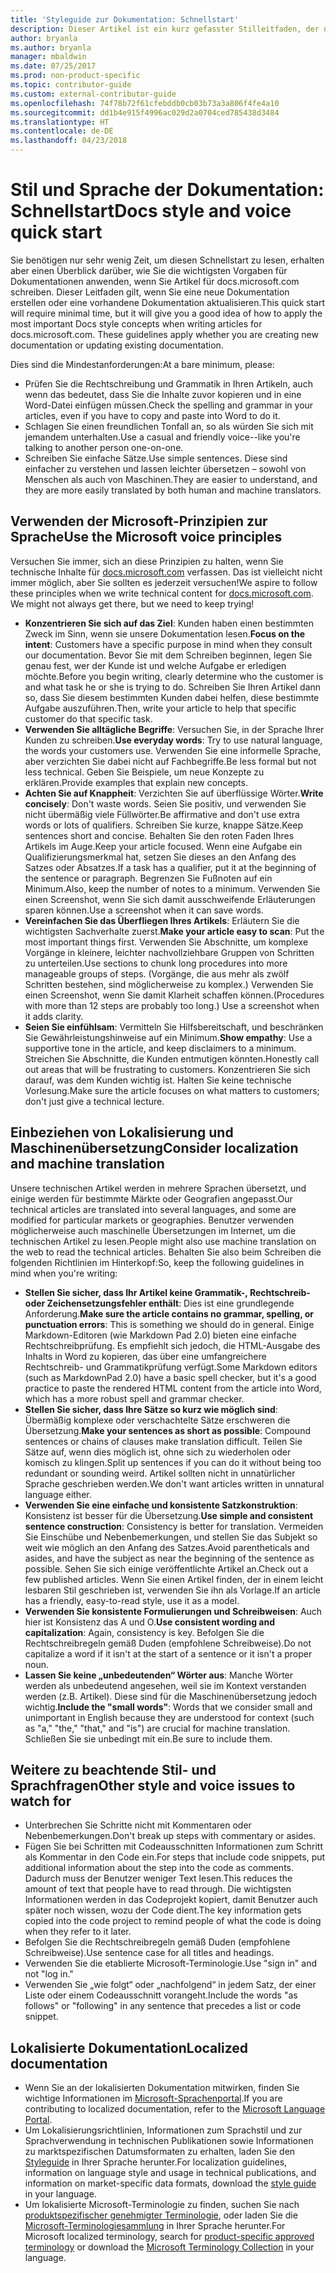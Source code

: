 ```yaml
---
title: 'Styleguide zur Dokumentation: Schnellstart'
description: Dieser Artikel ist ein kurz gefasster Stilleitfaden, der nur die wichtigsten Themen für den Einstieg in die Mitwirkung an docs.microsoft.com enthält.
author: bryanla
ms.author: bryanla
manager: mbaldwin
ms.date: 07/25/2017
ms.prod: non-product-specific
ms.topic: contributor-guide
ms.custom: external-contributor-guide
ms.openlocfilehash: 74f78b72f61cfebddb0cb03b73a3a806f4fe4a10
ms.sourcegitcommit: dd1b4e915f4996ac029d2a0704ced785438d3484
ms.translationtype: HT
ms.contentlocale: de-DE
ms.lasthandoff: 04/23/2018
---
```

# <a name="docs-style-and-voice-quick-start"></a><span data-ttu-id="16259-103">Stil und Sprache der Dokumentation: Schnellstart</span><span class="sxs-lookup"><span data-stu-id="16259-103">Docs style and voice quick start</span></span>

<span data-ttu-id="16259-104">Sie benötigen nur sehr wenig Zeit, um diesen Schnellstart zu lesen, erhalten aber einen Überblick darüber, wie Sie die wichtigsten Vorgaben für Dokumentationen anwenden, wenn Sie Artikel für docs.microsoft.com schreiben. Dieser Leitfaden gilt, wenn Sie eine neue Dokumentation erstellen oder eine vorhandene Dokumentation aktualisieren.</span><span class="sxs-lookup"><span data-stu-id="16259-104">This quick start will require minimal time, but it will give you a good idea of how to apply the most important Docs style concepts when writing articles for docs.microsoft.com. These guidelines apply whether you are creating new documentation or updating existing documentation.</span></span>

<span data-ttu-id="16259-105">Dies sind die Mindestanforderungen:</span><span class="sxs-lookup"><span data-stu-id="16259-105">At a bare minimum, please:</span></span>

- <span data-ttu-id="16259-106">Prüfen Sie die Rechtschreibung und Grammatik in Ihren Artikeln, auch wenn das bedeutet, dass Sie die Inhalte zuvor kopieren und in eine Word-Datei einfügen müssen.</span><span class="sxs-lookup"><span data-stu-id="16259-106">Check the spelling and grammar in your articles, even if you have to copy and paste into Word to do it.</span></span>
- <span data-ttu-id="16259-107">Schlagen Sie einen freundlichen Tonfall an, so als würden Sie sich mit jemandem unterhalten.</span><span class="sxs-lookup"><span data-stu-id="16259-107">Use a casual and friendly voice--like you're talking to another person one-on-one.</span></span>
- <span data-ttu-id="16259-108">Schreiben Sie einfache Sätze.</span><span class="sxs-lookup"><span data-stu-id="16259-108">Use simple sentences.</span></span> <span data-ttu-id="16259-109">Diese sind einfacher zu verstehen und lassen leichter übersetzen – sowohl von Menschen als auch von Maschinen.</span><span class="sxs-lookup"><span data-stu-id="16259-109">They are easier to understand, and they are more easily translated by both human and machine translators.</span></span>

## <a name="use-the-microsoft-voice-principles"></a><span data-ttu-id="16259-110">Verwenden der Microsoft-Prinzipien zur Sprache</span><span class="sxs-lookup"><span data-stu-id="16259-110">Use the Microsoft voice principles</span></span>

<span data-ttu-id="16259-111">Versuchen Sie immer, sich an diese Prinzipien zu halten, wenn Sie technische Inhalte für [docs.microsoft.com](https://docs.microsoft.com) verfassen. Das ist vielleicht nicht immer möglich, aber Sie sollten es jederzeit versuchen!</span><span class="sxs-lookup"><span data-stu-id="16259-111">We aspire to follow these principles when we write technical content for [docs.microsoft.com](https://docs.microsoft.com). We might not always get there, but we need to keep trying!</span></span>

- <span data-ttu-id="16259-112">**Konzentrieren Sie sich auf das Ziel**: Kunden haben einen bestimmten Zweck im Sinn, wenn sie unsere Dokumentation lesen.</span><span class="sxs-lookup"><span data-stu-id="16259-112">**Focus on the intent**: Customers have a specific purpose in mind when they consult our documentation.</span></span> <span data-ttu-id="16259-113">Bevor Sie mit dem Schreiben beginnen, legen Sie genau fest, wer der Kunde ist und welche Aufgabe er erledigen möchte.</span><span class="sxs-lookup"><span data-stu-id="16259-113">Before you begin writing, clearly determine who the customer is and what task he or she is trying to do.</span></span> <span data-ttu-id="16259-114">Schreiben Sie Ihren Artikel dann so, dass Sie diesem bestimmten Kunden dabei helfen, diese bestimmte Aufgabe auszuführen.</span><span class="sxs-lookup"><span data-stu-id="16259-114">Then, write your article to help that specific customer do that specific task.</span></span>
- <span data-ttu-id="16259-115">**Verwenden Sie alltägliche Begriffe**: Versuchen Sie, in der Sprache Ihrer Kunden zu schreiben.</span><span class="sxs-lookup"><span data-stu-id="16259-115">**Use everyday words**: Try to use natural language, the words your customers use.</span></span> <span data-ttu-id="16259-116">Verwenden Sie eine informelle Sprache, aber verzichten Sie dabei nicht auf Fachbegriffe.</span><span class="sxs-lookup"><span data-stu-id="16259-116">Be less formal but not less technical.</span></span> <span data-ttu-id="16259-117">Geben Sie Beispiele, um neue Konzepte zu erklären.</span><span class="sxs-lookup"><span data-stu-id="16259-117">Provide examples that explain new concepts.</span></span>
- <span data-ttu-id="16259-118">**Achten Sie auf Knappheit**: Verzichten Sie auf überflüssige Wörter.</span><span class="sxs-lookup"><span data-stu-id="16259-118">**Write concisely**: Don't waste words.</span></span> <span data-ttu-id="16259-119">Seien Sie positiv, und verwenden Sie nicht übermäßig viele Füllwörter.</span><span class="sxs-lookup"><span data-stu-id="16259-119">Be affirmative and don't use extra words or lots of qualifiers.</span></span> <span data-ttu-id="16259-120">Schreiben Sie kurze, knappe Sätze.</span><span class="sxs-lookup"><span data-stu-id="16259-120">Keep sentences short and concise.</span></span> <span data-ttu-id="16259-121">Behalten Sie den roten Faden Ihres Artikels im Auge.</span><span class="sxs-lookup"><span data-stu-id="16259-121">Keep your article focused.</span></span> <span data-ttu-id="16259-122">Wenn eine Aufgabe ein Qualifizierungsmerkmal hat, setzen Sie dieses an den Anfang des Satzes oder Absatzes.</span><span class="sxs-lookup"><span data-stu-id="16259-122">If a task has a qualifier, put it at the beginning of the sentence or paragraph.</span></span> <span data-ttu-id="16259-123">Begrenzen Sie Fußnoten auf ein Minimum.</span><span class="sxs-lookup"><span data-stu-id="16259-123">Also, keep the number of notes to a minimum.</span></span> <span data-ttu-id="16259-124">Verwenden Sie einen Screenshot, wenn Sie sich damit ausschweifende Erläuterungen sparen können.</span><span class="sxs-lookup"><span data-stu-id="16259-124">Use a screenshot when it can save words.</span></span>
- <span data-ttu-id="16259-125">**Vereinfachen Sie das Überfliegen Ihres Artikels**: Erläutern Sie die wichtigsten Sachverhalte zuerst.</span><span class="sxs-lookup"><span data-stu-id="16259-125">**Make your article easy to scan**: Put the most important things first.</span></span> <span data-ttu-id="16259-126">Verwenden Sie Abschnitte, um komplexe Vorgänge in kleinere, leichter nachvollziehbare Gruppen von Schritten zu unterteilen.</span><span class="sxs-lookup"><span data-stu-id="16259-126">Use sections to chunk long procedures into more manageable groups of steps.</span></span> <span data-ttu-id="16259-127">(Vorgänge, die aus mehr als zwölf Schritten bestehen, sind möglicherweise zu komplex.) Verwenden Sie einen Screenshot, wenn Sie damit Klarheit schaffen können.</span><span class="sxs-lookup"><span data-stu-id="16259-127">(Procedures with more than 12 steps are probably too long.) Use a screenshot when it adds clarity.</span></span>
- <span data-ttu-id="16259-128">**Seien Sie einfühlsam**: Vermitteln Sie Hilfsbereitschaft, und beschränken Sie Gewährleistungshinweise auf ein Minimum.</span><span class="sxs-lookup"><span data-stu-id="16259-128">**Show empathy**: Use a supportive tone in the article, and keep disclaimers to a minimum.</span></span> <span data-ttu-id="16259-129">Streichen Sie Abschnitte, die Kunden entmutigen könnten.</span><span class="sxs-lookup"><span data-stu-id="16259-129">Honestly call out areas that will be frustrating to customers.</span></span> <span data-ttu-id="16259-130">Konzentrieren Sie sich darauf, was dem Kunden wichtig ist. Halten Sie keine technische Vorlesung.</span><span class="sxs-lookup"><span data-stu-id="16259-130">Make sure the article focuses on what matters to customers; don't just give a technical lecture.</span></span>

## <a name="consider-localization-and-machine-translation"></a><span data-ttu-id="16259-131">Einbeziehen von Lokalisierung und Maschinenübersetzung</span><span class="sxs-lookup"><span data-stu-id="16259-131">Consider localization and machine translation</span></span>

<span data-ttu-id="16259-132">Unsere technischen Artikel werden in mehrere Sprachen übersetzt, und einige werden für bestimmte Märkte oder Geografien angepasst.</span><span class="sxs-lookup"><span data-stu-id="16259-132">Our technical articles are translated into several languages, and some are modified for particular markets or geographies.</span></span> <span data-ttu-id="16259-133">Benutzer verwenden möglicherweise auch maschinelle Übersetzungen im Internet, um die technischen Artikel zu lesen.</span><span class="sxs-lookup"><span data-stu-id="16259-133">People might also use machine translation on the web to read the technical articles.</span></span> <span data-ttu-id="16259-134">Behalten Sie also beim Schreiben die folgenden Richtlinien im Hinterkopf:</span><span class="sxs-lookup"><span data-stu-id="16259-134">So, keep the following guidelines in mind when you're writing:</span></span>

- <span data-ttu-id="16259-135">**Stellen Sie sicher, dass Ihr Artikel keine Grammatik-, Rechtschreib- oder Zeichensetzungsfehler enthält**: Dies ist eine grundlegende Anforderung.</span><span class="sxs-lookup"><span data-stu-id="16259-135">**Make sure the article contains no grammar, spelling, or punctuation errors**: This is something we should do in general.</span></span> <span data-ttu-id="16259-136">Einige Markdown-Editoren (wie Markdown Pad 2.0) bieten eine einfache Rechtschreibprüfung. Es empfiehlt sich jedoch, die HTML-Ausgabe des Inhalts in Word zu kopieren, das über eine umfangreichere Rechtschreib- und Grammatikprüfung verfügt.</span><span class="sxs-lookup"><span data-stu-id="16259-136">Some Markdown editors (such as MarkdownPad 2.0) have a basic spell checker, but it's a good practice to paste the rendered HTML content from the article into Word, which has a more robust spell and grammar checker.</span></span>
- <span data-ttu-id="16259-137">**Stellen Sie sicher, dass Ihre Sätze so kurz wie möglich sind**: Übermäßig komplexe oder verschachtelte Sätze erschweren die Übersetzung.</span><span class="sxs-lookup"><span data-stu-id="16259-137">**Make your sentences as short as possible**: Compound sentences or chains of clauses make translation difficult.</span></span> <span data-ttu-id="16259-138">Teilen Sie Sätze auf, wenn dies möglich ist, ohne sich zu wiederholen oder komisch zu klingen.</span><span class="sxs-lookup"><span data-stu-id="16259-138">Split up sentences if you can do it without being too redundant or sounding weird.</span></span> <span data-ttu-id="16259-139">Artikel sollten nicht in unnatürlicher Sprache geschrieben werden.</span><span class="sxs-lookup"><span data-stu-id="16259-139">We don't want articles written in unnatural language either.</span></span>
- <span data-ttu-id="16259-140">**Verwenden Sie eine einfache und konsistente Satzkonstruktion**: Konsistenz ist besser für die Übersetzung.</span><span class="sxs-lookup"><span data-stu-id="16259-140">**Use simple and consistent sentence construction**: Consistency is better for translation.</span></span> <span data-ttu-id="16259-141">Vermeiden Sie Einschübe und Nebenbemerkungen, und stellen Sie das Subjekt so weit wie möglich an den Anfang des Satzes.</span><span class="sxs-lookup"><span data-stu-id="16259-141">Avoid parentheticals and asides, and have the subject as near the beginning of the sentence as possible.</span></span> <span data-ttu-id="16259-142">Sehen Sie sich einige veröffentlichte Artikel an.</span><span class="sxs-lookup"><span data-stu-id="16259-142">Check out a few published articles.</span></span> <span data-ttu-id="16259-143">Wenn Sie einen Artikel finden, der in einem leicht lesbaren Stil geschrieben ist, verwenden Sie ihn als Vorlage.</span><span class="sxs-lookup"><span data-stu-id="16259-143">If an article has a friendly, easy-to-read style, use it as a model.</span></span>
- <span data-ttu-id="16259-144">**Verwenden Sie konsistente Formulierungen und Schreibweisen**: Auch hier ist Konsistenz das A und O.</span><span class="sxs-lookup"><span data-stu-id="16259-144">**Use consistent wording and capitalization**: Again, consistency is key.</span></span> <span data-ttu-id="16259-145">Befolgen Sie die Rechtschreibregeln gemäß Duden (empfohlene Schreibweise).</span><span class="sxs-lookup"><span data-stu-id="16259-145">Do not capitalize a word if it isn't at the start of a sentence or it isn't a proper noun.</span></span>
- <span data-ttu-id="16259-146">**Lassen Sie keine „unbedeutenden“ Wörter aus**: Manche Wörter werden als unbedeutend angesehen, weil sie im Kontext verstanden werden (z.B. Artikel). Diese sind für die Maschinenübersetzung jedoch wichtig.</span><span class="sxs-lookup"><span data-stu-id="16259-146">**Include the "small words"**: Words that we consider small and unimportant in English because they are understood for context (such as "a," "the," "that," and "is") are crucial for machine translation.</span></span> <span data-ttu-id="16259-147">Schließen Sie sie unbedingt mit ein.</span><span class="sxs-lookup"><span data-stu-id="16259-147">Be sure to include them.</span></span>

## <a name="other-style-and-voice-issues-to-watch-for"></a><span data-ttu-id="16259-148">Weitere zu beachtende Stil- und Sprachfragen</span><span class="sxs-lookup"><span data-stu-id="16259-148">Other style and voice issues to watch for</span></span>

- <span data-ttu-id="16259-149">Unterbrechen Sie Schritte nicht mit Kommentaren oder Nebenbemerkungen.</span><span class="sxs-lookup"><span data-stu-id="16259-149">Don't break up steps with commentary or asides.</span></span>
- <span data-ttu-id="16259-150">Fügen Sie bei Schritten mit Codeausschnitten Informationen zum Schritt als Kommentar in den Code ein.</span><span class="sxs-lookup"><span data-stu-id="16259-150">For steps that include code snippets, put additional information about the step into the code as comments.</span></span> <span data-ttu-id="16259-151">Dadurch muss der Benutzer weniger Text lesen.</span><span class="sxs-lookup"><span data-stu-id="16259-151">This reduces the amount of text that people have to read through.</span></span> <span data-ttu-id="16259-152">Die wichtigsten Informationen werden in das Codeprojekt kopiert, damit Benutzer auch später noch wissen, wozu der Code dient.</span><span class="sxs-lookup"><span data-stu-id="16259-152">The key information gets copied into the code project to remind people of what the code is doing when they refer to it later.</span></span>
- <span data-ttu-id="16259-153">Befolgen Sie die Rechtschreibregeln gemäß Duden (empfohlene Schreibweise).</span><span class="sxs-lookup"><span data-stu-id="16259-153">Use sentence case for all titles and headings.</span></span>
- <span data-ttu-id="16259-154">Verwenden Sie die etablierte Microsoft-Terminologie.</span><span class="sxs-lookup"><span data-stu-id="16259-154">Use "sign in" and not "log in."</span></span>
- <span data-ttu-id="16259-155">Verwenden Sie „wie folgt“ oder „nachfolgend“ in jedem Satz, der einer Liste oder einem Codeausschnitt vorangeht.</span><span class="sxs-lookup"><span data-stu-id="16259-155">Include the words "as follows" or "following" in any sentence that precedes a list or code snippet.</span></span>

## <a name="localized-documentation"></a><span data-ttu-id="16259-156">Lokalisierte Dokumentation</span><span class="sxs-lookup"><span data-stu-id="16259-156">Localized documentation</span></span>

- <span data-ttu-id="16259-157">Wenn Sie an der lokalisierten Dokumentation mitwirken, finden Sie wichtige Informationen im [Microsoft-Sprachenportal](https://www.microsoft.com/Language/Default.aspx).</span><span class="sxs-lookup"><span data-stu-id="16259-157">If you are contributing to localized documentation, refer to the [Microsoft Language Portal](https://www.microsoft.com/Language/Default.aspx).</span></span>
- <span data-ttu-id="16259-158">Um Lokalisierungsrichtlinien, Informationen zum Sprachstil und zur Sprachverwendung in technischen Publikationen sowie Informationen zu marktspezifischen Datumsformaten zu erhalten, laden Sie den [Styleguide](https://www.microsoft.com/Language/StyleGuides.aspx) in Ihrer Sprache herunter.</span><span class="sxs-lookup"><span data-stu-id="16259-158">For localization guidelines, information on language style and usage in technical publications, and information on market-specific data formats, download the [style guide](https://www.microsoft.com/Language/StyleGuides.aspx) in your language.</span></span>
- <span data-ttu-id="16259-159">Um lokalisierte Microsoft-Terminologie zu finden, suchen Sie nach [produktspezifischer genehmigter Terminologie](https://www.microsoft.com/Language/Search.aspx), oder laden Sie die [Microsoft-Terminologiesammlung](https://www.microsoft.com/Language/Terminology.aspx) in Ihrer Sprache herunter.</span><span class="sxs-lookup"><span data-stu-id="16259-159">For Microsoft localized terminology, search for [product-specific approved terminology](https://www.microsoft.com/Language/Search.aspx) or download the [Microsoft Terminology Collection](https://www.microsoft.com/Language/Terminology.aspx) in your language.</span></span>
